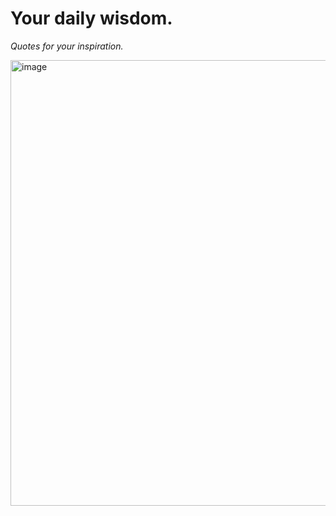 # Your daily wisdom. 
*Quotes for your inspiration.*

<img width="713" alt="image" src="https://user-images.githubusercontent.com/82617216/204145160-3963b39a-6ff1-4baf-9c87-cb5434cb1477.png">
